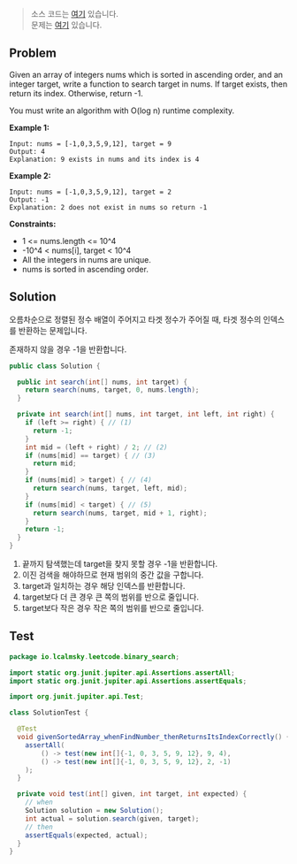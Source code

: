 > 소스 코드는 [여기](https://github.com/lcalmsky/leetcode/blob/master/src/main/java/io/lcalmsky/leetcode/binary_search/Solution.java) 있습니다.  
> 문제는 [여기](https://leetcode.com/problems/binary-search/) 있습니다.

## Problem

Given an array of integers nums which is sorted in ascending order, and an integer target, write a function to search target in nums. If target exists, then return its index. Otherwise, return -1.

You must write an algorithm with O(log n) runtime complexity.

**Example 1:**
```text
Input: nums = [-1,0,3,5,9,12], target = 9
Output: 4
Explanation: 9 exists in nums and its index is 4
```
**Example 2:**
```text
Input: nums = [-1,0,3,5,9,12], target = 2
Output: -1
Explanation: 2 does not exist in nums so return -1
```


**Constraints:**

* 1 <= nums.length <= 10^4
* -10^4 < nums[i], target < 10^4
* All the integers in nums are unique.
* nums is sorted in ascending order.

## Solution

오름차순으로 정렬된 정수 배열이 주어지고 타겟 정수가 주어질 때, 타겟 정수의 인덱스를 반환하는 문제입니다.

존재하지 않을 경우 -1을 반환합니다.

```java
public class Solution {

  public int search(int[] nums, int target) {
    return search(nums, target, 0, nums.length);
  }

  private int search(int[] nums, int target, int left, int right) {
    if (left >= right) { // (1)
      return -1;
    }
    int mid = (left + right) / 2; // (2)
    if (nums[mid] == target) { // (3)
      return mid;
    }
    if (nums[mid] > target) { // (4)
      return search(nums, target, left, mid);
    }
    if (nums[mid] < target) { // (5)
      return search(nums, target, mid + 1, right);
    }
    return -1;
  }
}
```

1. 끝까지 탐색했는데 target을 찾지 못할 경우 -1을 반환합니다.
2. 이진 검색을 해야하므로 현재 범위의 중간 값을 구합니다.
3. target과 일치하는 경우 해당 인덱스를 반환합니다.
4. target보다 더 큰 경우 큰 쪽의 범위를 반으로 줄입니다.
5. target보다 작은 경우 작은 쪽의 범위를 반으로 줄입니다.

## Test

```java
package io.lcalmsky.leetcode.binary_search;

import static org.junit.jupiter.api.Assertions.assertAll;
import static org.junit.jupiter.api.Assertions.assertEquals;

import org.junit.jupiter.api.Test;

class SolutionTest {

  @Test
  void givenSortedArray_whenFindNumber_thenReturnsItsIndexCorrectly() {
    assertAll(
        () -> test(new int[]{-1, 0, 3, 5, 9, 12}, 9, 4),
        () -> test(new int[]{-1, 0, 3, 5, 9, 12}, 2, -1)
    );
  }

  private void test(int[] given, int target, int expected) {
    // when
    Solution solution = new Solution();
    int actual = solution.search(given, target);
    // then
    assertEquals(expected, actual);
  }
}

```